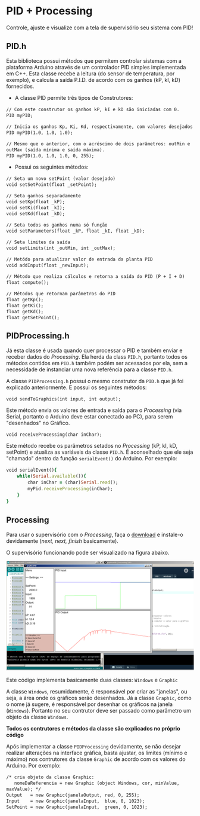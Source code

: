# PID + Processing

Controle, ajuste e visualize com a tela de supervisório seu sistema com PID!

## PID.h

Esta biblioteca possui métodos que permitem controlar sistemas com a plataforma Arduino através
de um controlador PID simples implementada em C++.
Esta classe recebe a leitura (do sensor de temperatura, por exemplo), e calcula a saída P.I.D. de 
acordo com os ganhos (kP, kI, kD) fornecidos.

- A classe PID permite três tipos de Construtores:


```
// Com este construtor os ganhos kP, kI e kD são iniciadas com 0.
PID myPID; 
```

```
// Inicia os ganhos Kp, Ki, Kd, respectivamente, com valores desejados
PID myPID(1.0, 1.0, 1.0);
```

```
// Mesmo que o anterior, com o acréscimo de dois parâmetros: outMin e outMax (saída mínima e saída máxima).
PID myPID(1.0, 1.0, 1.0, 0, 255); 
```

- Possui os seguintes métodos:

```
// Seta um novo setPoint (valor desejado)
void setSetPoint(float _setPoint);
```

```
// Seta ganhos separadamente
void setKp(float _kP);
void setKi(float _kI);
void setKd(float _kD);  
```

```
// Seta todos os ganhos numa só função
void setParameters(float _kP, float _kI, float _kD);
```

```
// Seta limites da saída
void setLimits(int _outMin, int _outMax);
```

```
// Metódo para atualizar valor de entrada da planta PID
void addInput(float _newInput);
```

```
// Método que realiza cálculos e retorna a saída do PID (P + I + D)
float compute();
```

```
// Métodos que retornam parâmetros do PID
float getKp();
float getKi();
float getKd();
float getSetPoint();
```

## PIDProcessing.h

Já esta classe é usada quando quer processar o PID e também enviar e receber dados do *Processing*.
Ela herda da class `PID.h`, portanto todos os métodos contidos em `PID.h` também podém ser acessados por ela, sem a necessidade de instanciar uma nova referência para a classe `PID.h`.

A classe `PIDProcessing.h` possui o mesmo construtor da `PID.h` que já foi explicado anteriormente.
E possui os seguintes métodos:

```
void sendToGraphics(int input, int output);
```
Este método envia os valores de entrada e saída para o *Processing* (via Serial, portanto o Arduino deve estar conectado ao PC), para serem "desenhados" no Gráfico.


```
void receiveProcessing(char inChar);
```
Este método recebe os parâmetros setados no *Processing* (kP, kI, kD, setPoint) e atualiza as variáveis da classe `PID.h`.
É aconselhado que ele seja "chamado" dentro da função `serialEvent()` do Arduino. Por exemplo:

```ruby
void serialEvent(){
    while(Serial.available()){
    	char inChar = (char)Serial.read();
    	myPid.receiveProcessing(inChar);
    }
}
```

## Processing

Para usar o supervisório com o *Processing*, faça o [download](https://processing.org/download/) e instale-o devidamente (*next, next, finish* basicamente).

O supervisório funcionando pode ser visualizado na figura abaixo.

![Screenshot](tunings.png)

Este código implementa basicamente duas classes: `Windows` e `Graphic`

A classe `Windows`, resumidamente, é responsável por criar as "janelas", ou seja, a área onde os gráficos serão desenhados.
Já a classe `Graphic`, como o nome já sugere, é responsável por desenhar os gráficos na janela (`Windows`). Portanto no seu contrutor deve ser passado como parâmetro um objeto da classe `Windows`. 

**Todos os contrutores e métodos da classe são explicados no próprio código**

Após implementar a classe `PIDProcessing` devidamente, se não desejar realizar alterações na interface gráfica, basta ajustar, os limites (mínimo e máximo) nos contrutores da classe `Graphic` de acordo com os valores do Arduino. Por exemplo:

```
/* cria objeto da classe Graphic:
   nomeDaReferencia = new Graphic (object Windows, cor, minValue, maxValue); */
Output   = new Graphic(janelaOutput, red, 0, 255);
Input    = new Graphic(janelaInput,  blue, 0, 1023);
SetPoint = new Graphic(janelaInput,  green, 0, 1023);
```


